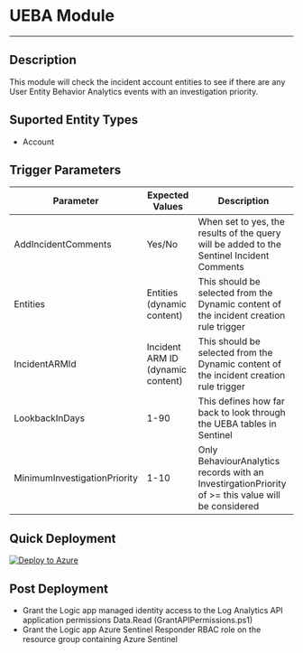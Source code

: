 # UEBA Module
---
## Description
This module will check the incident account entities to see if there are any User Entity Behavior Analytics events with an investigation priority.

## Suported Entity Types
* Account

## Trigger Parameters

|Parameter|Expected Values|Description|
|---|---|---|
|AddIncidentComments|Yes/No|When set to yes, the results of the query will be added to the Sentinel Incident Comments|
|Entities|Entities (dynamic content)|This should be selected from the Dynamic content of the incident creation rule trigger|
|IncidentARMId|Incident ARM ID (dynamic content)|This should be selected from the Dynamic content of the incident creation rule trigger|
|LookbackInDays|1-90|This defines how far back to look through the UEBA tables in Sentinel|
|MinimumInvestigationPriority|1-10|Only BehaviourAnalytics records with an InvestirgationPriority of >= this value will be considered|


## Quick Deployment

[![Deploy to Azure](https://aka.ms/deploytoazurebutton)](https://portal.azure.com/#create/Microsoft.Template/uri/https%3A%2F%2Fraw.githubusercontent.com%2Fbriandelmsft%2FSentinelAutomationModules%2Fmain%2FModules%2FUEBAModule%2Fazuredeploy.json)

## Post Deployment

* Grant the Logic app managed identity access to the Log Analytics API application permissions Data.Read (GrantAPIPermissions.ps1)
* Grant the Logic app Azure Sentinel Responder RBAC role on the resource group containing Azure Sentinel
